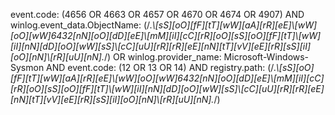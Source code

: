 event.code: (4656 OR 4663 OR 4657 OR 4670 OR 4674 OR 4907) AND winlog.event_data.ObjectName: (/.*\\[sS][oO][fF][tT][wW][aA][rR][eE]\\[wW][oO][wW]6432[nN][oO][dD][eE]\\[mM][iI][cC][rR][oO][sS][oO][fF][tT]\\[wW][iI][nN][dD][oO][wW][sS]\\[cC][uU][rR][rR][eE][nN][tT][vV][eE][rR][sS][iI][oO][nN]\\[rR][uU][nN].*/) OR winlog.provider_name: Microsoft-Windows-Sysmon AND event.code: (12 OR 13 OR 14) AND registry.path: (/.*\\[sS][oO][fF][tT][wW][aA][rR][eE]\\[wW][oO][wW]6432[nN][oO][dD][eE]\\[mM][iI][cC][rR][oO][sS][oO][fF][tT]\\[wW][iI][nN][dD][oO][wW][sS]\\[cC][uU][rR][rR][eE][nN][tT][vV][eE][rR][sS][iI][oO][nN]\\[rR][uU][nN].*/)
